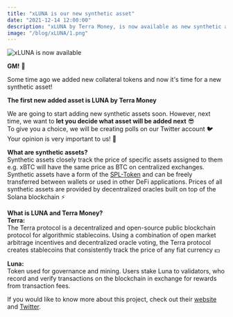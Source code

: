 ```yaml
---
title: "xLUNA is our new synthetic asset"
date: "2021-12-14 12:00:00"
description: "xLUNA by Terra Money, is now available as new synthetic asset"
image: "/blog/xLUNA/1.png"
---
```

![xLUNA is now available](/blog/xLUNA/2.png "horizontal")

**GM!** 👋

Some time ago we added new collateral tokens and now it's time for a new synthetic asset!  

**The first new added asset is LUNA by Terra Money**  

We are going to start adding new synthetic assets soon.
However, next time, we want to **let you decide what asset will be added next** 😎  
To give you a choice, we will be creating polls on our Twitter account 🐦  
Your opinion is very important to us! 🤗

**What are synthetic assets?**  
Synthetic assets closely track the price of specific assets assigned to them e.g. xBTC will have the same price as BTC on centralized exchanges. Synthetic assets have a form of the [SPL-Token](https://spl.solana.com/token) and can be freely transferred between wallets or used in other DeFi applications. Prices of all synthetic assets are provided by decentralized oracles built on top of the Solana blockchain ⚡


**What is LUNA and Terra Money?**  
**Terra:**  
The Terra protocol is a decentralized and open-source public blockchain protocol for algorithmic stablecoins. Using a combination of open market arbitrage incentives and decentralized oracle voting, the Terra protocol creates stablecoins that consistently track the price of any fiat currency 💵

**Luna:**  
Token used for governance and mining. Users stake Luna to validators, who record and verify transactions on the blockchain in exchange for rewards from transaction fees.

If you would like to know more about this project, check out their [website](https://www.terra.money/) and [Twitter](https://twitter.com/terra_money).